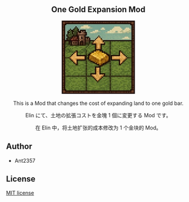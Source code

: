 <h2 align="center">
  One Gold Expansion Mod
</h2>

<div align="center">
  <a href="https://steamcommunity.com/sharedfiles/filedetails/?id=3510900257">
    <img alt="金塊一つで土地を四方にを広げられる事を説明するドット絵" src="preview.jpg">
  </a>
</div>

<div align="center">
  <p>This is a Mod that changes the cost of expanding land to one gold bar.</p>
  <p>Elin にて、土地の拡張コストを金塊 1 個に変更する Mod です。</p>
  <p>在 Elin 中，将土地扩张的成本修改为 1 个金块的 Mod。</p>
</div>

## Author
* Ant2357

## License
[MIT license](https://en.wikipedia.org/wiki/MIT_License)
